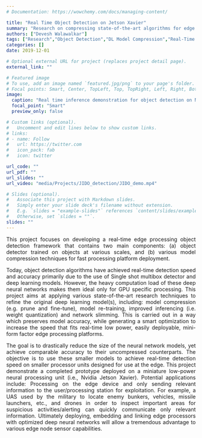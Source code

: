 ```yaml
---
# Documentation: https://wowchemy.com/docs/managing-content/

title: "Real Time Object Detection on Jetson Xavier"
summary: "Research on compressing state-of-the-art algorithms for edge AI applications"
authors: ["Devesh Walawalkar"]
tags: ["Research","Object Detection","DL Model Compression","Real-Time Inference"]
categories: []
date: 2019-12-01

# Optional external URL for project (replaces project detail page).
external_link: ""

# Featured image
# To use, add an image named `featured.jpg/png` to your page's folder.
# Focal points: Smart, Center, TopLeft, Top, TopRight, Left, Right, BottomLeft, Bottom, BottomRight.
image:
  caption: "Real time inference demonstration for object detection on Nvidia Xavier"
  focal_point: "Smart"
  preview_only: false

# Custom links (optional).
#   Uncomment and edit lines below to show custom links.
# links:
# - name: Follow
#   url: https://twitter.com
#   icon_pack: fab
#   icon: twitter

url_code: ""
url_pdf: ""
url_slides: ""
url_video: "media/Projects/JIDO_detection/JIDO_demo.mp4"

# Slides (optional).
#   Associate this project with Markdown slides.
#   Simply enter your slide deck's filename without extension.
#   E.g. `slides = "example-slides"` references `content/slides/example-slides.md`.
#   Otherwise, set `slides = ""`.
slides: ""
---
```


<div style="text-align: justify"> This project focuses on developing a real-time edge processing object detection framework that contains two main components: (a) object detector trained on objects at various scales, and (b) various model compression techniques for fast processing platform deployment.

Today, object detection algorithms have achieved real-time detection speed and accuracy primarily due to the use of Single shot multibox detector and deep learning models. However, the heavy computation load of these deep neural networks makes them ideal only for GPU specific processing. This project aims at applying various state-of-the-art research techniques to refine the original deep learning model(s), including: model compression (e.g. prune and fine-tune), model re-training, improved inferencing (i.e. weight quantization) and network slimming. This is carried out in a way which preserves model accuracy, while generating a smart optimization to increase the speed that fits real-time low power, easily deployable, mini-form factor edge processing platforms. 

The goal is to drastically reduce the size of the neural network models, yet achieve comparable accuracy to their uncompressed counterparts. The objective is to use these smaller models to achieve real-time detection speed on smaller processor units designed for use at the edge. This project demonstrate a completed prototype deployed on a miniature low-power neural processing unit (i.e., Nvidia Jetson Xavier). Potential applications include: Processing on the edge device and only sending relevant information to the user/processing station for exploitation. For example, a UAS used by the military to locate enemy bunkers, vehicles, missile launchers, etc., and drones in order to inspect important areas for suspicious activities/alerting can quickly communicate only relevant information. Ultimately deploying, embedding and linking edge processors with optimized deep neural networks will allow a tremendous advantage to various edge node sensor capabilities. </div>
